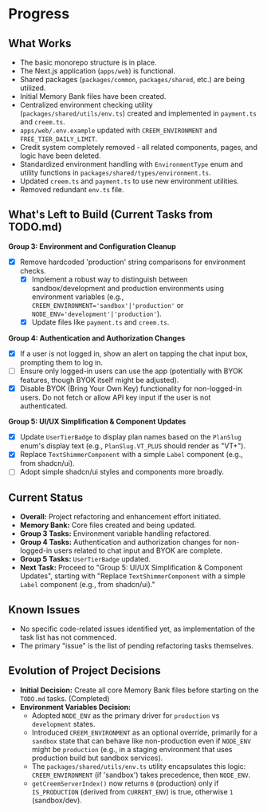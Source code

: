 # Progress

## What Works

*   The basic monorepo structure is in place.
*   The Next.js application (`apps/web`) is functional.
*   Shared packages (`packages/common`, `packages/shared`, etc.) are being utilized.
*   Initial Memory Bank files have been created.
*   Centralized environment checking utility (`packages/shared/utils/env.ts`) created and implemented in `payment.ts` and `creem.ts`.
*   `apps/web/.env.example` updated with `CREEM_ENVIRONMENT` and `FREE_TIER_DAILY_LIMIT`.
*   Credit system completely removed - all related components, pages, and logic have been deleted.
*   Standardized environment handling with `EnvironmentType` enum and utility functions in `packages/shared/types/environment.ts`.
*   Updated `creem.ts` and `payment.ts` to use new environment utilities.
*   Removed redundant `env.ts` file.

## What's Left to Build (Current Tasks from TODO.md)

**Group 3: Environment and Configuration Cleanup**
*   [x] Remove hardcoded 'production' string comparisons for environment checks.
    *   [x] Implement a robust way to distinguish between sandbox/development and production environments using environment variables (e.g., `CREEM_ENVIRONMENT='sandbox'|'production'` or `NODE_ENV='development'|'production'`).
    *   [x] Update files like `payment.ts` and `creem.ts`.

**Group 4: Authentication and Authorization Changes**
*   [x] If a user is not logged in, show an alert on tapping the chat input box, prompting them to log in.
*   [ ] Ensure only logged-in users can use the app (potentially with BYOK features, though BYOK itself might be adjusted).
*   [x] Disable BYOK (Bring Your Own Key) functionality for non-logged-in users. Do not fetch or allow API key input if the user is not authenticated.

**Group 5: UI/UX Simplification & Component Updates**
*   [x] Update `UserTierBadge` to display plan names based on the `PlanSlug` enum's display text (e.g., `PlanSlug.VT_PLUS` should render as "VT+").
*   [x] Replace `TextShimmerComponent` with a simple `Label` component (e.g., from shadcn/ui).
*   [ ] Adopt simple shadcn/ui styles and components more broadly.

## Current Status

*   **Overall:** Project refactoring and enhancement effort initiated.
*   **Memory Bank:** Core files created and being updated.
*   **Group 3 Tasks:** Environment variable handling refactored.
*   **Group 4 Tasks:** Authentication and authorization changes for non-logged-in users related to chat input and BYOK are complete.
*   **Group 5 Tasks:** `UserTierBadge` updated.
*   **Next Task:** Proceed to "Group 5: UI/UX Simplification & Component Updates", starting with "Replace `TextShimmerComponent` with a simple `Label` component (e.g., from shadcn/ui)."

## Known Issues

*   No specific code-related issues identified yet, as implementation of the task list has not commenced.
*   The primary "issue" is the list of pending refactoring tasks themselves.

## Evolution of Project Decisions

*   **Initial Decision:** Create all core Memory Bank files before starting on the `TODO.md` tasks. (Completed)
*   **Environment Variables Decision:**
    *   Adopted `NODE_ENV` as the primary driver for `production` vs `development` states.
    *   Introduced `CREEM_ENVIRONMENT` as an optional override, primarily for a `sandbox` state that can behave like non-production even if `NODE_ENV` might be `production` (e.g., in a staging environment that uses production build but sandbox services).
    *   The `packages/shared/utils/env.ts` utility encapsulates this logic: `CREEM_ENVIRONMENT` (if 'sandbox') takes precedence, then `NODE_ENV`.
    *   `getCreemServerIndex()` now returns `0` (production) only if `IS_PRODUCTION` (derived from `CURRENT_ENV`) is true, otherwise `1` (sandbox/dev).
